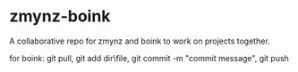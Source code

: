 
#   zmynz-boink 
A collaborative repo for zmynz and boink to work on projects together.

for boink: git pull, git add dir\file, git commit -m "commit message", git push

